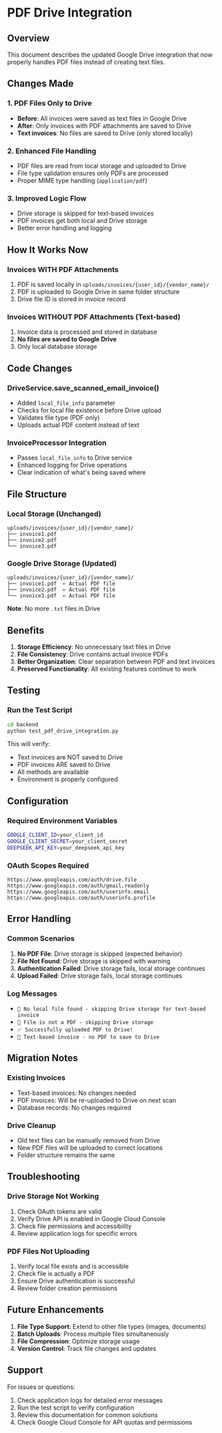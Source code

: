 # PDF Drive Integration

## Overview

This document describes the updated Google Drive integration that now properly handles PDF files instead of creating text files.

## Changes Made

### 1. **PDF Files Only to Drive**
- **Before**: All invoices were saved as text files in Google Drive
- **After**: Only invoices with PDF attachments are saved to Drive
- **Text invoices**: No files are saved to Drive (only stored locally)

### 2. **Enhanced File Handling**
- PDF files are read from local storage and uploaded to Drive
- File type validation ensures only PDFs are processed
- Proper MIME type handling (`application/pdf`)

### 3. **Improved Logic Flow**
- Drive storage is skipped for text-based invoices
- PDF invoices get both local and Drive storage
- Better error handling and logging

## How It Works Now

### **Invoices WITH PDF Attachments**
1. PDF is saved locally in `uploads/invoices/{user_id}/{vendor_name}/`
2. PDF is uploaded to Google Drive in same folder structure
3. Drive file ID is stored in invoice record

### **Invoices WITHOUT PDF Attachments (Text-based)**
1. Invoice data is processed and stored in database
2. **No files are saved to Google Drive**
3. Only local database storage

## Code Changes

### **DriveService.save_scanned_email_invoice()**
- Added `local_file_info` parameter
- Checks for local file existence before Drive upload
- Validates file type (PDF only)
- Uploads actual PDF content instead of text

### **InvoiceProcessor Integration**
- Passes `local_file_info` to Drive service
- Enhanced logging for Drive operations
- Clear indication of what's being saved where

## File Structure

### **Local Storage (Unchanged)**
```
uploads/invoices/{user_id}/{vendor_name}/
├── invoice1.pdf
├── invoice2.pdf
└── invoice3.pdf
```

### **Google Drive Storage (Updated)**
```
uploads/invoices/{user_id}/{vendor_name}/
├── invoice1.pdf  ← Actual PDF file
├── invoice2.pdf  ← Actual PDF file
└── invoice3.pdf  ← Actual PDF file
```

**Note**: No more `.txt` files in Drive

## Benefits

1. **Storage Efficiency**: No unnecessary text files in Drive
2. **File Consistency**: Drive contains actual invoice PDFs
3. **Better Organization**: Clear separation between PDF and text invoices
4. **Preserved Functionality**: All existing features continue to work

## Testing

### **Run the Test Script**
```bash
cd backend
python test_pdf_drive_integration.py
```

This will verify:
- Text invoices are NOT saved to Drive
- PDF invoices ARE saved to Drive
- All methods are available
- Environment is properly configured

## Configuration

### **Required Environment Variables**
```bash
GOOGLE_CLIENT_ID=your_client_id
GOOGLE_CLIENT_SECRET=your_client_secret
DEEPSEEK_API_KEY=your_deepseek_api_key
```

### **OAuth Scopes Required**
```
https://www.googleapis.com/auth/drive.file
https://www.googleapis.com/auth/gmail.readonly
https://www.googleapis.com/auth/userinfo.email
https://www.googleapis.com/auth/userinfo.profile
```

## Error Handling

### **Common Scenarios**
1. **No PDF File**: Drive storage is skipped (expected behavior)
2. **File Not Found**: Drive storage is skipped with warning
3. **Authentication Failed**: Drive storage fails, local storage continues
4. **Upload Failed**: Drive storage fails, local storage continues

### **Log Messages**
- `📝 No local file found - skipping Drive storage for text-based invoice`
- `📄 File is not a PDF - skipping Drive storage`
- `✅ Successfully uploaded PDF to Drive!`
- `📝 Text-based invoice - no PDF to save to Drive`

## Migration Notes

### **Existing Invoices**
- Text-based invoices: No changes needed
- PDF invoices: Will be re-uploaded to Drive on next scan
- Database records: No changes required

### **Drive Cleanup**
- Old text files can be manually removed from Drive
- New PDF files will be uploaded to correct locations
- Folder structure remains the same

## Troubleshooting

### **Drive Storage Not Working**
1. Check OAuth tokens are valid
2. Verify Drive API is enabled in Google Cloud Console
3. Check file permissions and accessibility
4. Review application logs for specific errors

### **PDF Files Not Uploading**
1. Verify local file exists and is accessible
2. Check file is actually a PDF
3. Ensure Drive authentication is successful
4. Review folder creation permissions

## Future Enhancements

1. **File Type Support**: Extend to other file types (images, documents)
2. **Batch Uploads**: Process multiple files simultaneously
3. **File Compression**: Optimize storage usage
4. **Version Control**: Track file changes and updates

## Support

For issues or questions:
1. Check application logs for detailed error messages
2. Run the test script to verify configuration
3. Review this documentation for common solutions
4. Check Google Cloud Console for API quotas and permissions 